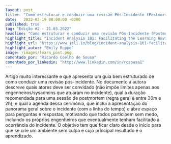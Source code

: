 ```yaml
---
layout: post 
title:  "Como estruturar e conduzir uma revisão Pós-Incidente (Postmortem)"
date:   2022-03-19 08:00:00 -0300 
published: true
tag: "Edição #2 - 21.03.2022"
headline: "Como estruturar e conduzir uma revisão Pós-Incidente (Postmortem)"
highlight_title: "Incident Analysis 101: Facilitating the Learning Review"
highlight_url: "https://www.jeli.io/blog/incident-analysis-101-facilitating-the-learning-review/"
highlight_autor: "Emily Ruppe"
image: /images/learn_post.png
comentado_por: "Ricardo Coelho de Sousa"
comentado_por_linkedin: "http://www.linkedin.com/in/rcsousa1"
---
```

Artigo muito interessante e que apresenta um guia bem estruturado de como conduzir uma revisão pós-incidente. No documento a autora descreve quais atores deve ser convidado (não impõe limites apenas aos engenheiros/sysadmins que atuaram no incidente), qual a duração recomendada para uma sessão de postmortem (regra geral é entre 30m e 2h), e qual a agenda dessa cerimônia, que inclui a apresentaçao do panorama geral sobre o incidente (com a linha do tempo) e abre espaço para perguntas e respostas, motivando que todos participem sem medo, incluindo os próprios engenheiros que eventualmente tenham facilitado a ocorrência do incidente. O objetivo tem que ficar claro desde o início para que se crie um ambiente sem culpa e cujo principal resultado é o aprendizado.